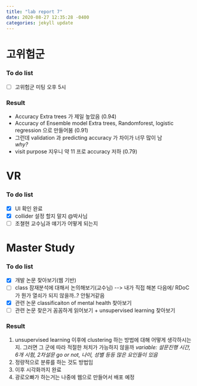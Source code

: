 ```yaml
---
title: "lab report 7"
date: 2020-08-27 12:35:28 -0400
categories: jekyll update
---
```

# 고위험군
### To do list
- [ ] 고위험군 미팅 오후 5시

### Result
- Accuracy Extra trees 가 제일 높았음 (0.94)
- Accuracy of Ensemble model Extra trees, Randomforest, logistic regression 으로 만들어봄 (0.91)
- 그런데 validation 과 predicting accuracy 가 차이가 너무 많이 남  
 _why?_
 - visit purpose 지우니 약 11 프로 accuracy 저하 (0.79)

# VR
### To do list
- [x] UI 확인 완료
- [x] collider 설정 할지 말지 @박사님
- [ ] 조쳘현 교수님과 얘기가 어떻게 되는지

# Master Study
### To do list
- [x] 개발 논문 찾아보기(웹 기반)
- [ ] class 잠재분석에 대해서 논의해보기(교수님) --> 내가 직접 해본 다음에/ RDoC 가 뭔가 열쇠가 되지 않을까..? 안될거같음
- [x] 관련 논문 classificaiton of mental health 찾아보기
- [ ] 관련 논문 찾은거 꼼꼼하게 읽어보기 + unsupervised learning 찾아보기

### Result
1. unsupervised learning 이후에 clustering 하는 방법에 대해 어떻게 생각하시는지.
그러면 그 군에 따라 적절한 처치가 가능하지 않을까
_variable: 설문진행 시간, 6개 시험, 2차설문 go or not, 나이, 성별 등등 많은 요인들이 있음_
2. 정량적으로 분류를 하는 것도 방법임
3. 이후 시각화까지 완료
4. 광로오빠가 하는거는 나중에 웹으로 만들어서 배포 예정
